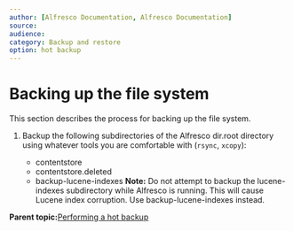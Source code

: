 ```yaml
---
author: [Alfresco Documentation, Alfresco Documentation]
source: 
audience: 
category: Backup and restore
option: hot backup
---
```


# Backing up the file system

This section describes the process for backing up the file system.

1.  Backup the following subdirectories of the Alfresco dir.root directory using whatever tools you are comfortable with \(`rsync`, `xcopy`\):

    -   contentstore
    -   contentstore.deleted
    -   backup-lucene-indexes
    **Note:** Do not attempt to backup the lucene-indexes subdirectory while Alfresco is running. This will cause Lucene index corruption. Use backup-lucene-indexes instead.


**Parent topic:**[Performing a hot backup](../tasks/backup-hot.md)

